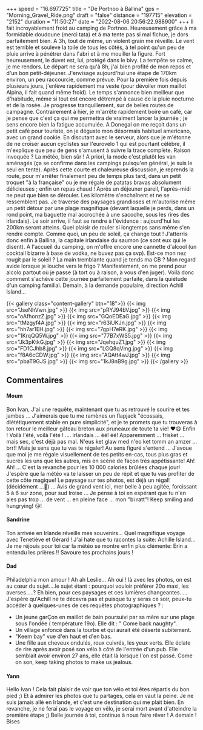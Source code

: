 +++
speed = "16.697725"
title = "De Portnoo à Ballina"
gps = "Morning_Gravel_Ride.png"
draft = "false"
distance = "197715"
elevation = "2152"
duration = "11:50:27"
date = "2022-08-06 20:56:22.988900"
+++
Il fait incroyablement froid au camping de Portnoo. Heureusement grâce à ma formidable doudoune (merci tata) et à ma tente pas si mal fichue, je dors parfaitement bien. A 3h, tout de même, un violent grain me réveille. Le vent est terrible et souleve la toile de tous les côtés, à tel point qu'un peu de pluie arrive à pénétrer dans l'abri et à me mouiller la figure. Fort heureusement, le duvet est, lui, protégé dans le bivy. La tempête se calme, je me rendors. Le départ ne sera qu'à 8h, j'ai bien profité de mon repos et d'un bon petit-déjeuner. J'envisage aujourd'hui une étape de 170km environ, un peu raccourcie, comme prévue. Pour la première fois depuis plusieurs jours, j'enlève rapidement ma veste (pour dévoiler mon maillot Alpina, il fait quand même froid). Le temps s'annonce bien meilleur que d'habitude, même si tout est encore détrempé à cause de la pluie nocturne et de la rosée. Je progresse tranquillement, sur de belles routes de campagne. Contrairement à hier, je m'arrête rapidement boire un café, car je pense que c'est ça qui me permettra de vraiment lancer la journée ; je sens encore bien la fatigue accumulée. A Donegal on me reçoit dans un petit café pour touriste, on je déguste mon désormais habituel americano, avec un grand cookie. En discutant avec le serveur, alors que je m'étonne de ne croiser aucun cyclistes sur l'eurovelo 1 qui est pourtant célèbre, il m'explique que peu de gens s'amusent à suivre la trace complète. Raison invoquée ? La météo, bien sûr ! A priori, la mode c'est plutôt les van aménagés (ça se confirme dans les campings puisqu'en général, je suis le seul en tente). Après cette courte et chaleureuse discussion, je reprends la route, pour m'arrêter finalement peu de temps plus tard, dans un petit troquet "à la française" ou je me régale de patatas bravas absolument délicieuses ; enfin un repas chaud ! Après un déjeuner pareil, l'après-midi ne peut que bien se dérouler. Les kilomètre s'enchaînent et ne se ressemblent pas. Je traverse des paysages grandioses et m'autorise même un petit détour par une plage magnifique (devant laquelle je perds, dans un rond point, ma baguette mal accrochée à une sacoche, sous les rires des irlandais). Le soir arrive, il faut se rendre à l'évidence : aujourd'hui les 200km seront atteins. Quel plaisir de rouler si longtemps sans même s'en rendre compte. Comme quoi, un peu de soleil, ça change tout ! J'atterris donc enfin à Ballina, la capitale irlandaise du saumon (ce sont eux qui le disent). A l'accueil du camping, on m'offre encore une cannette d'alcool (un cocktail bizarre à base de vodka, ne buvez pas ça svp). Est-ce mon nez rougit par le soleil ? La main tremblante quand je tends ma CB ? Mon regard avide lorsque je louche vers le frigo ? Manifestement, on me prend pour alcolo partout où je passe (à tort ou à raison, à vous d'en juger). Voilà donc comment s'achève cette journée parfaitement parfaite, dans la quiétude d'un camping familial. Demain, à la demande populaire, direction Achill Island...

{{< gallery class="content-gallery" btn="18">}}
{{< img src="JseNhVwn.jpg" >}}
{{< img src="pRYJ94bV.jpg" >}}
{{< img src="oAfhonzZ.jpg" >}}
{{< img src="GQoEDEaG.jpg" >}}
{{< img src="tMzgyf4A.jpg" >}}
{{< img src="r63iUKJn.jpg" >}}
{{< img src="hh7ar1EH.jpg" >}}
{{< img src="7gpH7eRK.jpg" >}}
{{< img src="1KrqQQ5W.jpg" >}}
{{< img src="77B7xWS5.jpg" >}}
{{< img src="Jk3pKtkG.jpg" >}}
{{< img src="JqehquZ1.jpg" >}}
{{< img src="FD1CJhb8.jpg" >}}
{{< img src="LGQ8qVmg.jpg" >}}
{{< img src="f8A6cCDW.jpg" >}}
{{< img src="AQAtt4wJ.jpg" >}}
{{< img src="pbaT9GJS.jpg" >}}
{{< img src="1kJ8nB9g.jpg" >}}
{{< /gallery >}}

## Commentaires
#### Moum
Bon Ivan,  J'ai une requête, maintenant que tu as retrouvé le sourire et tes jambes ... J'aimerais que tu me ramènes un flapjack "écossais, diététiquement stable en pure simplicité", et je te promets que  tu trouveras à ton retour le meilleur gâteau breton aux pruneaux de toute ta vie! ❤️😋
Enfin !  Voilà l'été, voilà l'été ! .... irlandais ... éé! éé! Apparemment ...  frisket ... mais sec, c'est déjà pas mal. N'eus ket glaw med n'eo  ket tomm  an amzer  ... brr!! Mais  je sens que tu vas te régaler! Au sens figuré s'entend ... J'avoue que moi je me régale visuellement de tes petits en-cas, tous plus gras et sucrés les uns que les autres,  mis en scène de façon très appétissante! Ah! Ah! ... C'est la revanche pour les 10 000 calories brûlées chaque jour! J'espère que la météo  va te laisser un peu de répit et que tu vas profiter de cette côte magique! Le paysage sur tes photos, est déjà un régal! (décidément ...🥴) ...
Avis de grand vent ici, mer belle à peu agitée, forcissant 5 à 6 sur zone, pour sud Iroise ... Je pense à toi en espérant que tu n'en aies pas trop ... de vent ... en pleine face ... mon "bi ratt"! 
 Keep smiling and hungrying! 😘!
#### Sandrine
Ton arrivée en Irlande réveille mes souvenirs...
Quel magnifique voyage avec Tenetiève et Gérard ! 
J'ai hate que tu racontes la suite: Achille Island...
Je me réjouis pour toi car la météo se montre enfin plus clémente: Erin a entendu les prières !!
Savoure tes prochains jours !
#### Dad
Philadelphia mon amour ! Ah ah Leslie...
Ah oui ! là avec les photos, on est au cœur du sujet....le sujet étant : pourquoi vouloir préférer 20o maxi, les averses.....? Eh bien, pour ces paysages et ces lumières changeantes.....
J'espère qu'Achill ne te décevra pas et puisque tu y seras ce soir, peux-tu accéder à quelques-unes de ces requêtes photographiques ? :
- Un jeune garÇon en maillot de bain poursuivi par sa mère sur une plage sous l'ondée ( température 19o). Elle dit : " Come back naughty".
- Un village enfoncé dans la tourbe et qui aurait été déserté subitement.
- "Keem bay" vue d'en haut et d'en bas.
- Une fille aux cheveux ondulés, roux cuivrés, les yeux verts. Elle éclate de rire après avoir posé son vélo à côté de l'entrée d'un pub. Elle semblait avoir environ 27 ans, elle était là lorsque l'on est passé.
Come on son, keep taking photos to make us jealous.
#### Yann
Hello Ivan ! Cela fait plaisir de voir que ton vélo et toi êtes répartis du bon pied ;) Et à admirer les photos que tu partages, cela en vaut la peine.
Je ne suis jamais allé en Irlande, et c'est une destination qui me plait bien.
En revanche, je ne ferai pas le voyage en vélo, je serai mort avant d'atteindre la première étape ;) 
Belle journée à toi, continue à nous faire rêver !
A demain ! Bises
